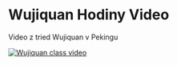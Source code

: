 # Wujiquan Hodiny Video

Video z tried Wujiquan v Pekingu

[![Wujiquan class video](http://img.youtube.com/vi/ZtH6V6hyTY4/0.jpg)](https://www.youtube.com/watch?v=ZtH6V6hyTY4 "Wujiquan class video")
